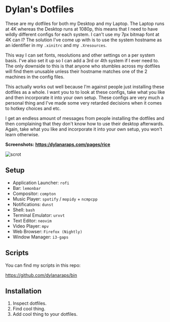 # Dylan's Dotfiles

These are my dotfiles for both my Desktop and my Laptop. The Laptop runs at 4K whereas the Desktop runs at 1080p, this means that I need to have wildly different configs for each system. I can't use my 7px bitmap font at 4K can I? The solution I've come up with is to use the system hostname as an identifier in my `.xinitrc` and my `.Xresources`.

This way I can set fonts, resolutions and other settings on a per system basis. I've also set it up so I can add a 3rd or 4th system if I ever need to. The only downside to this is that anyone who stumbles across my dotfiles will find them unusable unless their hostname matches one of the 2 machines in the config files.

This actually works out well because I'm against people just installing these dotfiles as a whole. I want you to to look at these configs, take what you like and then incorporate it into your own setup. These configs are very much a personal thing and I've made some very retarded decisions when it comes to hotkey choices and etc.

I get an endless amount of messages from people installing the dotfiles and then complaining that they don't know how to use their desktop afterwards. Again, take what you like and incorporate it into your own setup, you won't learn otherwise.


**Screenshots: [https:/dylanaraps.com/pages/rice](https:/dylanaraps.com/pages/rice)**

![scrot](https://dylanaraps.com/img/rice/0717/1.png)


## Setup

- Application Launcher: `rofi`
- Bar: `lemonbar`
- Compositor: `compton`
- Music Player: `spotify` / `mopidy` + `ncmpcpp`
- Notifications: `dunst`
- Shell: `bash`
- Terminal Emulator: `urxvt`
- Text Editor: `neovim`
- Video Player: `mpv`
- Web Browser: `Firefox (Nightly)`
- Window Manager: `i3-gaps`


## Scripts

You can find my scripts in this repo:

https://github.com/dylanaraps/bin


## Installation

1. Inspect dotfiles.
2. Find cool thing.
3. Add cool thing to your dotfiles.
